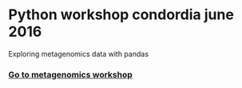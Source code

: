 # Python workshop condordia june 2016
Exploring metagenomics data with pandas

<h3><a target="_blank" href="https://github.com/gonzalezem/Python_workshop_condordia_june_2016/edit/master/workshop_concordia_2016.ipynb">Go to metagenomics workshop</a></h3>
